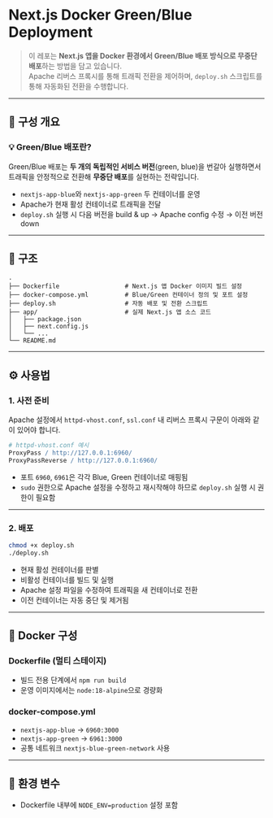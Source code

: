 # Next.js Docker Green/Blue Deployment

> 이 레포는 **Next.js 앱을 Docker 환경에서 Green/Blue 배포 방식으로 무중단 배포**하는 방법을 담고 있습니다.  
> Apache 리버스 프록시를 통해 트래픽 전환을 제어하며, `deploy.sh` 스크립트를 통해 자동화된 전환을 수행합니다.

---

## 🚀 구성 개요

### 💡 Green/Blue 배포란?
Green/Blue 배포는 **두 개의 독립적인 서비스 버전**(green, blue)을 번갈아 실행하면서  
트래픽을 안정적으로 전환해 **무중단 배포**를 실현하는 전략입니다.

- `nextjs-app-blue`와 `nextjs-app-green` 두 컨테이너를 운영
- Apache가 현재 활성 컨테이너로 트래픽을 전달
- `deploy.sh` 실행 시 다음 버전을 build & up → Apache config 수정 → 이전 버전 down

---

## 🧱 구조

```text
.
├── Dockerfile                  # Next.js 앱 Docker 이미지 빌드 설정
├── docker-compose.yml          # Blue/Green 컨테이너 정의 및 포트 설정
├── deploy.sh                   # 자동 배포 및 전환 스크립트
├── app/                        # 실제 Next.js 앱 소스 코드
│   ├── package.json
│   ├── next.config.js
│   └── ...
└── README.md
```

---

## ⚙️ 사용법

### 1. 사전 준비
Apache 설정에서 `httpd-vhost.conf`, `ssl.conf` 내 리버스 프록시 구문이 아래와 같이 있어야 합니다.

```apache
# httpd-vhost.conf 예시
ProxyPass / http://127.0.0.1:6960/
ProxyPassReverse / http://127.0.0.1:6960/
```

- 포트 `6960`, `6961`은 각각 Blue, Green 컨테이너로 매핑됨
- `sudo` 권한으로 Apache 설정을 수정하고 재시작해야 하므로 `deploy.sh` 실행 시 권한이 필요함

---

### 2. 배포

```bash
chmod +x deploy.sh
./deploy.sh
```

- 현재 활성 컨테이너를 판별
- 비활성 컨테이너를 빌드 및 실행
- Apache 설정 파일을 수정하여 트래픽을 새 컨테이너로 전환
- 이전 컨테이너는 자동 중단 및 제거됨

---

## 🐳 Docker 구성

### Dockerfile (멀티 스테이지)

- 빌드 전용 단계에서 `npm run build`
- 운영 이미지에서는 `node:18-alpine`으로 경량화

### docker-compose.yml

- `nextjs-app-blue` → `6960:3000`
- `nextjs-app-green` → `6961:3000`
- 공통 네트워크 `nextjs-blue-green-network` 사용

---

## 📂 환경 변수

- Dockerfile 내부에 `NODE_ENV=production` 설정 포함
